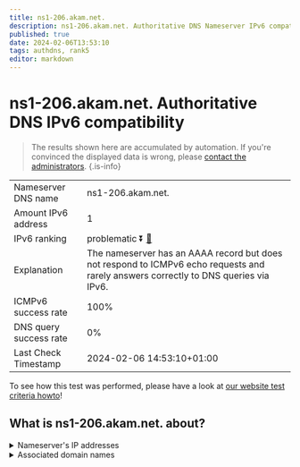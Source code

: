 ```yaml
---
title: ns1-206.akam.net.
description: ns1-206.akam.net. Authoritative DNS Nameserver IPv6 compatibility
published: true
date: 2024-02-06T13:53:10
tags: authdns, rank5
editor: markdown
---
```


# ns1-206.akam.net. Authoritative DNS IPv6 compatibility

> The results shown here are accumulated by automation. If you're convinced the displayed data is wrong, please [contact the administrators](/howto/chat). 
{.is-info}




|   |   |
| - | - |
| Nameserver DNS name | ns1-206.akam.net.
| Amount IPv6 address | 1
| IPv6 ranking | problematic :arrow_double_down: [🔗](/howto/ranking) |
| Explanation | The nameserver has an AAAA record but does not respond to ICMPv6 echo requests and rarely answers correctly to DNS queries via IPv6. |
| ICMPv6 success rate | 100%|
| DNS query success rate | 0% |
| Last Check Timestamp | 2024-02-06 14:53:10+01:00 |

To see how this test was performed, please have a look at [our website test criteria howto](/howto/testcriteria/authdns)!


## What is ns1-206.akam.net. about?




<details>
<summary>Nameserver's IP addresses</summary>

2600:1401:2::ce

</details>



<details>
<summary>Associated domain names</summary>

www.ibm.com

</details>
